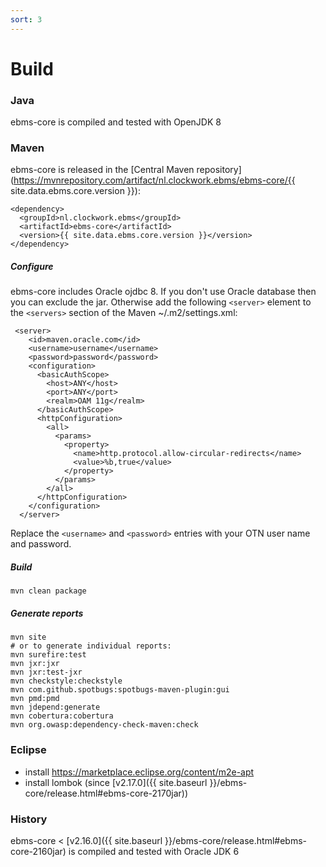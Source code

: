 ```yaml
---
sort: 3
---
```


# Build

### Java
ebms-core is compiled and tested with OpenJDK 8  

### Maven
ebms-core is released in the [Central Maven repository](https://mvnrepository.com/artifact/nl.clockwork.ebms/ebms-core/{{ site.data.ebms.core.version }}):
```
<dependency>
  <groupId>nl.clockwork.ebms</groupId>
  <artifactId>ebms-core</artifactId>
  <version>{{ site.data.ebms.core.version }}</version>
</dependency>
```
##### Configure
ebms-core includes Oracle ojdbc 8. If you don't use Oracle database then you can exclude the jar. Otherwise add the following `<server>` element to the `<servers>` section of the Maven ~/.m2/settings.xml:
```
 <server>
    <id>maven.oracle.com</id>
    <username>username</username>
    <password>password</password>
    <configuration>
      <basicAuthScope>
        <host>ANY</host>
        <port>ANY</port>
        <realm>OAM 11g</realm>
      </basicAuthScope>
      <httpConfiguration>
        <all>
          <params>
            <property>
              <name>http.protocol.allow-circular-redirects</name>
              <value>%b,true</value>
            </property>
          </params>
        </all>
      </httpConfiguration>
    </configuration>
  </server>
```
Replace the `<username>` and `<password>` entries with your OTN user name and password.

##### Build
```
mvn clean package
```
##### Generate reports
```
mvn site
# or to generate individual reports:
mvn surefire:test
mvn jxr:jxr
mvn jxr:test-jxr
mvn checkstyle:checkstyle
mvn com.github.spotbugs:spotbugs-maven-plugin:gui
mvn pmd:pmd
mvn jdepend:generate
mvn cobertura:cobertura
mvn org.owasp:dependency-check-maven:check
```
### Eclipse
- install https://marketplace.eclipse.org/content/m2e-apt
- install lombok (since [v2.17.0]({{ site.baseurl }}/ebms-core/release.html#ebms-core-2170jar))

### History
ebms-core < [v2.16.0]({{ site.baseurl }}/ebms-core/release.html#ebms-core-2160jar) is compiled and tested with Oracle JDK 6
